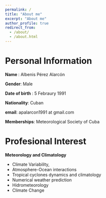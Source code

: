 ```yaml
---
permalink: /
title: "About me"
excerpt: "About me"
author_profile: true
redirect_from: 
  - /about/
  - /about.html
---
```


# Personal Information
<b> Name </b>: Albenis Pérez Alarcón

<b> Gender</b>: Male

 <b> Date of birth </b>: 5 Febraury 1991
 
<b>Nationality</b>: Cuban

<b>email</b>: apalarcon1991 at gmail.com

<b>Memberships</b>: Meteorological Society of Cuba


# Profesional Interest
<b>Meteorology and Climatology</b>
* Climate Variability,
* Atmosphere-Ocean interactions
* Tropical cyclones dynamics and climatology
* Numerical weather prediction
* Hidrometeorology
* Climate Change

